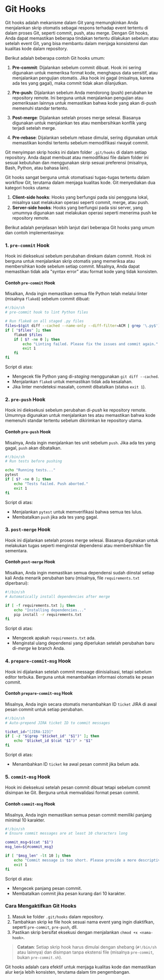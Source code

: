 # Git Hooks
Git hooks adalah mekanisme dalam Git yang memungkinkan Anda menjalankan skrip otomatis sebagai respons terhadap event tertentu di dalam proses Git, seperti commit, push, atau merge. Dengan Git hooks, Anda dapat memastikan beberapa tindakan tertentu dilakukan sebelum atau setelah event Git, yang bisa membantu dalam menjaga konsistensi dan kualitas kode dalam repository.

Berikut adalah beberapa contoh Git hooks umum:

1. **Pre-commit**: Dijalankan sebelum commit dibuat. Hook ini sering digunakan untuk memeriksa format kode, menghapus data sensitif, atau menjalankan pengujian otomatis. Jika hook ini gagal (misalnya, karena ada tes yang gagal), maka commit tidak akan dilanjutkan.

2. **Pre-push**: Dijalankan sebelum Anda mendorong (push) perubahan ke repository remote. Ini berguna untuk menjalankan pengujian atau pemeriksaan lainnya untuk memastikan bahwa kode yang akan di-push memenuhi standar tertentu.

3. **Post-merge**: Dijalankan setelah proses merge selesai. Biasanya digunakan untuk menjalankan tes atau membersihkan konflik yang terjadi setelah merge.

4. **Pre-rebase**: Dijalankan sebelum rebase dimulai, sering digunakan untuk memastikan kondisi tertentu sebelum memodifikasi riwayat commit.

Git menyimpan skrip hooks ini dalam folder `.git/hooks` di dalam setiap repository. Anda dapat membuat atau memodifikasi file dalam folder ini sesuai kebutuhan dan menggunakan skrip sesuai preferensi (misalnya, Bash, Python, atau bahasa lain).

Git hooks sangat berguna untuk otomatisasi tugas-tugas tertentu dalam workflow Git, terutama dalam menjaga kualitas kode. Git menyediakan dua kategori hooks utama:

1. **Client-side hooks**: Hooks yang berfungsi pada sisi pengguna lokal, misalnya saat melakukan operasi seperti commit, merge, atau push.
2. **Server-side hooks**: Hooks yang berfungsi pada sisi server, yang umumnya digunakan saat melakukan operasi seperti menerima push ke repository remote.

Berikut adalah penjelasan lebih lanjut dari beberapa Git hooks yang umum dan contoh implementasinya:

### 1. `pre-commit` Hook
Hook ini dieksekusi sebelum perubahan direkam dalam commit. Hook ini berguna untuk menjalankan skrip otomatis yang memeriksa atau membersihkan kode sebelum setiap commit. Misalnya, Anda dapat memastikan tidak ada "syntax error" atau format kode yang tidak konsisten.

#### Contoh `pre-commit` Hook
Misalkan, Anda ingin memastikan semua file Python telah melalui linter (misalnya `flake8`) sebelum commit dibuat:

```bash
#!/bin/sh
# pre-commit hook to lint Python files

# Run flake8 on all staged .py files
files=$(git diff --cached --name-only --diff-filter=ACM | grep '\.py$')
if [ "$files" ]; then
    flake8 $files
    if [ $? -ne 0 ]; then
        echo "Linting failed. Please fix the issues and commit again."
        exit 1
    fi
fi
```

Script di atas:
- Mengecek file Python yang di-*staging* menggunakan `git diff --cached`.
- Menjalankan `flake8` untuk memastikan tidak ada kesalahan.
- Jika linter mendeteksi masalah, commit dibatalkan (status `exit 1`).

### 2. `pre-push` Hook
Hook ini dieksekusi sebelum perubahan di-*push* ke repository remote. Umumnya digunakan untuk menjalankan tes atau memastikan bahwa kode memenuhi standar tertentu sebelum dikirimkan ke repository utama.

#### Contoh `pre-push` Hook
Misalnya, Anda ingin menjalankan tes unit sebelum `push`. Jika ada tes yang gagal, `push` akan dibatalkan.

```bash
#!/bin/sh
# Run tests before pushing

echo "Running tests..."
pytest
if [ $? -ne 0 ]; then
    echo "Tests failed. Push aborted."
    exit 1
fi
```

Script di atas:
- Menjalankan `pytest` untuk memverifikasi bahwa semua tes lulus.
- Membatalkan `push` jika ada tes yang gagal.

### 3. `post-merge` Hook
Hook ini dijalankan setelah proses merge selesai. Biasanya digunakan untuk melakukan tugas seperti menginstal dependensi atau membersihkan file sementara.

#### Contoh `post-merge` Hook
Misalkan, Anda ingin memastikan semua dependensi sudah diinstal setiap kali Anda menarik perubahan baru (misalnya, file `requirements.txt` diperbarui):

```bash
#!/bin/sh
# Automatically install dependencies after merge

if [ -f requirements.txt ]; then
    echo "Installing dependencies..."
    pip install -r requirements.txt
fi
```

Script di atas:
- Mengecek apakah `requirements.txt` ada.
- Menginstal ulang dependensi yang diperlukan setelah perubahan baru di-*merge* ke branch Anda.

### 4. `prepare-commit-msg` Hook
Hook ini dijalankan setelah commit message diinisialisasi, tetapi sebelum editor terbuka. Berguna untuk menambahkan informasi otomatis ke pesan commit.

#### Contoh `prepare-commit-msg` Hook
Misalnya, Anda ingin secara otomatis menambahkan ID `ticket` JIRA di awal pesan commit untuk setiap perubahan.

```bash
#!/bin/sh
# Auto-prepend JIRA ticket ID to commit messages

ticket_id="[JIRA-123]"
if [ -z "$(grep "$ticket_id" "$1")" ]; then
    echo "$ticket_id $(cat "$1")" > "$1"
fi
```

Script di atas:
- Menambahkan ID `ticket` ke awal pesan commit jika belum ada.
  
### 5. `commit-msg` Hook
Hook ini dieksekusi setelah pesan commit dibuat tetapi sebelum commit disimpan ke Git. Berguna untuk memvalidasi format pesan commit.

#### Contoh `commit-msg` Hook
Misalnya, Anda ingin memastikan semua pesan commit memiliki panjang minimal 10 karakter.

```bash
#!/bin/sh
# Ensure commit messages are at least 10 characters long

commit_msg=$(cat "$1")
msg_len=${#commit_msg}

if [ "$msg_len" -lt 10 ]; then
    echo "Commit message is too short. Please provide a more descriptive message."
    exit 1
fi
```

Script di atas:
- Mengecek panjang pesan commit.
- Membatalkan commit jika pesan kurang dari 10 karakter.

### Cara Mengaktifkan Git Hooks
1. Masuk ke folder `.git/hooks` dalam repository.
2. Tambahkan skrip ke file hook sesuai nama event yang ingin diaktifkan, seperti `pre-commit`, `pre-push`, dll.
3. Pastikan skrip bersifat eksekusi dengan menjalankan `chmod +x <nama-hook>`.

> **Catatan**: Setiap skrip hook harus dimulai dengan shebang (`#!/bin/sh` atau lainnya) dan disimpan tanpa ekstensi file (misalnya `pre-commit`, bukan `pre-commit.sh`). 

Git hooks adalah cara efektif untuk menjaga kualitas kode dan memastikan alur kerja lebih konsisten, terutama dalam tim pengembangan.